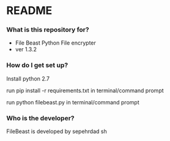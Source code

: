 # README #

### What is this repository for? ###

* File Beast Python File encrypter
* ver 1.3.2

### How do I get set up? ###

Install python 2.7

run pip install -r requirements.txt in terminal/command prompt

run python filebeast.py in terminal/command prompt

### Who is the developer? ###

FileBeast is developed by sepehrdad sh
